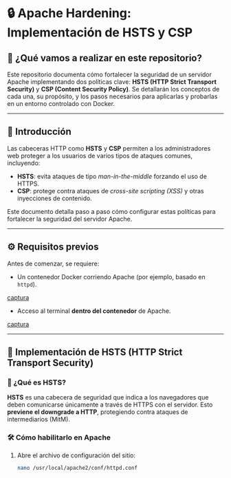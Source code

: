 # 🔒 Apache Hardening: Implementación de HSTS y CSP

## 📌 ¿Qué vamos a realizar en este repositorio?

Este repositorio documenta cómo fortalecer la seguridad de un servidor Apache implementando dos políticas clave: **HSTS (HTTP Strict Transport Security)** y **CSP (Content Security Policy)**. Se detallarán los conceptos de cada una, su propósito, y los pasos necesarios para aplicarlas y probarlas en un entorno controlado con Docker.

---

## 📖 Introducción

Las cabeceras HTTP como **HSTS** y **CSP** permiten a los administradores web proteger a los usuarios de varios tipos de ataques comunes, incluyendo:

- **HSTS**: evita ataques de tipo *man-in-the-middle* forzando el uso de HTTPS.
- **CSP**: protege contra ataques de *cross-site scripting (XSS)* y otras inyecciones de contenido.

Este documento detalla paso a paso cómo configurar estas políticas para fortalecer la seguridad del servidor Apache.

---

## ⚙️ Requisitos previos

Antes de comenzar, se requiere:

- Un contenedor Docker corriendo Apache (por ejemplo, basado en `httpd`).

[captura](images/Captura1.PNG)

- Acceso al terminal **dentro del contenedor** de Apache.

[captura](images/Captura2.PNG)

---

## 🔐 Implementación de HSTS (HTTP Strict Transport Security)

### 🧠 ¿Qué es HSTS?

**HSTS** es una cabecera de seguridad que indica a los navegadores que deben comunicarse únicamente a través de HTTPS con el servidor. Esto **previene el downgrade a HTTP**, protegiendo contra ataques de intermediarios (MitM).

### 🛠️ Cómo habilitarlo en Apache

1. Abre el archivo de configuración del sitio:
   ```bash
   nano /usr/local/apache2/conf/httpd.conf
